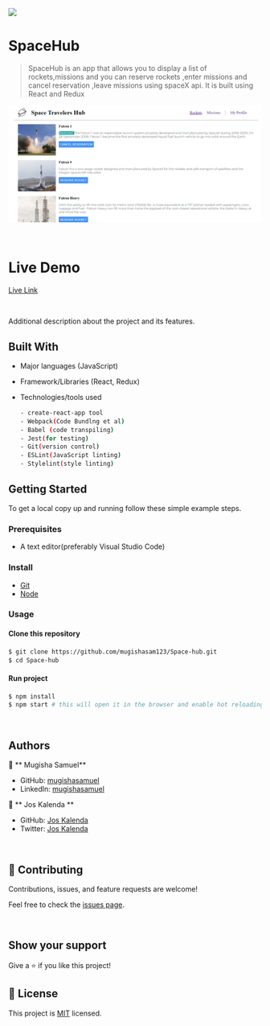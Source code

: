 ![](https://img.shields.io/badge/SpaceHub-blue)

# SpaceHub

> SpaceHub is an app that allows you to display a list of rockets,missions and you can  reserve rockets ,enter missions and cancel reservation ,leave missions using spaceX api. It is built using React and Redux 
> 

![screenshot](./src/images/screen.png)

<br/>

# Live Demo

[Live Link](https://spacehub2.netlify.app/Rockets)

<br/>

Additional description about the project and its features.
## Built With

- Major languages (JavaScript)
- Framework/Libraries (React, Redux)
- Technologies/tools used 
  
  ``` bash
  - create-react-app tool
  - Webpack(Code Bundlng et al)
  - Babel (code transpiling)
  - Jest(for testing)
  - Git(version control)
  - ESLint(JavaScript linting)
  - Stylelint(style linting)

  ```


## Getting Started

To get a local copy up and running follow these simple example steps.

### Prerequisites
 - A text editor(preferably Visual Studio Code)
### Install
  -  [Git](https://git-scm.com/downloads)
  -  [Node](https://nodejs.org/en/download/)
### Usage
#### Clone this repository

```bash
$ git clone https://github.com/mugishasam123/Space-hub.git
$ cd Space-hub
```
#### Run project

```bash
$ npm install
$ npm start # this will open it in the browser and enable hot reloading
```

  <br>

## Authors

👤 ** Mugisha Samuel**

- GitHub: [mugishasamuel](https://github.com/mugishasam123)
- LinkedIn: [mugishasamuel](https://www.linkedin.com/in/mugisha-samuel-55a905208/)

👤 ** Jos Kalenda **

- GitHub: [ Jos Kalenda](https://github.com/joskalenda)
- Twitter: [ Jos Kalenda](https://twitter.com/joskalenda)
<br>

## 🤝 Contributing

Contributions, issues, and feature requests are welcome!

Feel free to check the [issues page](https://github.com/mugishasam123/space-hub/issues).

<br>

## Show your support

Give a ⭐️ if you like this project!

## 📝 License

This project is [MIT](https://opensource.org/licenses/MIT) licensed.